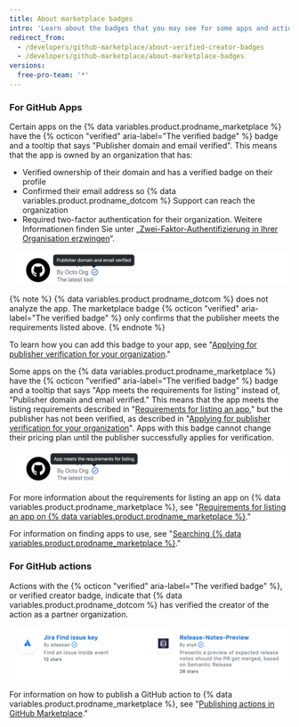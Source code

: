 ```yaml
---
title: About marketplace badges
intro: 'Learn about the badges that you may see for some apps and actions listings on {% data variables.product.prodname_marketplace %}.'
redirect_from:
  - /developers/github-marketplace/about-verified-creator-badges
  - /developers/github-marketplace/about-marketplace-badges
versions:
  free-pro-team: '*'
---
```


### For GitHub Apps

Certain apps on the {% data variables.product.prodname_marketplace %} have the {% octicon "verified" aria-label="The verified badge" %} badge and a tooltip that says "Publisher domain and email verified". This means that the app is owned by an organization that has:

- Verified ownership of their domain and has a verified badge on their profile
- Confirmed their email address so {% data variables.product.prodname_dotcom %} Support can reach the organization
- Required two-factor authentication for their organization. Weitere Informationen finden Sie unter „[Zwei-Faktor-Authentifizierung in Ihrer Organisation erzwingen](/organizations/keeping-your-organization-secure/requiring-two-factor-authentication-in-your-organization)“.

![Marketplace badge for GitHub Apps](/assets/images/marketplace/apps-with-verified-publisher-badge-tooltip.png)

{% note %}
{% data variables.product.prodname_dotcom %} does not analyze the app. The marketplace badge {% octicon "verified" aria-label="The verified badge" %} only confirms that the publisher meets the requirements listed above.
{% endnote %}

To learn how you can add this badge to your app, see "[Applying for publisher verification for your organization](/developers/github-marketplace/applying-for-publisher-verification-for-your-organization)."

Some apps on the {% data variables.product.prodname_marketplace %} have the {% octicon "verified" aria-label="The verified badge" %} badge and a tooltip that says "App meets the requirements for listing" instead of, "Publisher domain and email verified." This means that the app meets the listing requirements described in "[Requirements for listing an app](/developers/github-marketplace/requirements-for-listing-an-app)," but the publisher has not been verified, as described in "[Applying for publisher verification for your organization](/developers/github-marketplace/applying-for-publisher-verification-for-your-organization)". Apps with this badge cannot change their pricing plan until the publisher successfully applies for verification.

![Marketplace badge for GitHub Apps](/assets/images/marketplace/apps-with-unverified-publisher-badge-tooltip.png)

For more information about the requirements for listing an app on {% data variables.product.prodname_marketplace %}, see "[Requirements for listing an app on {% data variables.product.prodname_marketplace %}](/marketplace/getting-started/requirements-for-listing-an-app-on-github-marketplace/)."

For information on finding apps to use, see "[Searching {% data variables.product.prodname_marketplace %}](/github/searching-for-information-on-github/searching-github-marketplace)."

### For GitHub actions

Actions with the {% octicon "verified" aria-label="The verified badge" %}, or  verified creator  badge,  indicate that {% data variables.product.prodname_dotcom %} has verified the creator of the action as a partner organization.

![Verified creator badge for GitHub Actions](/assets/images/marketplace/verified-creator-badge-for-actions.png)

For information on how to publish a GitHub action to {% data variables.product.prodname_marketplace %}, see "[Publishing actions in GitHub Marketplace](/actions/creating-actions/publishing-actions-in-github-marketplace)."

